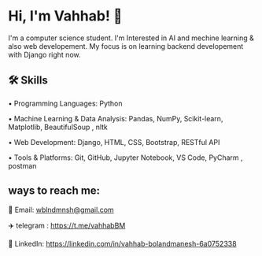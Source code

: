 
# Hi, I'm Vahhab! 👋



I'm a computer science student. 
I'm Interested in AI and mechine learning & also web developement.
My focus is on learning backend developement with Django right now.



## 🛠 Skills
•	Programming Languages: Python

•	Machine Learning & Data Analysis: Pandas, NumPy, Scikit-learn, Matplotlib, BeautifulSoup , nltk

•	Web Development: Django, HTML, CSS, Bootstrap, RESTful API

•	Tools & Platforms: Git, GitHub, Jupyter Notebook, VS Code, PyCharm , postman


## ways to reach me:
📧 Email: wblndmnsh@gmail.com

✈️ telegram : https://t.me/vahhabBM

🔗 LinkedIn: https://linkedin.com/in/vahhab-bolandmanesh-6a0752338
